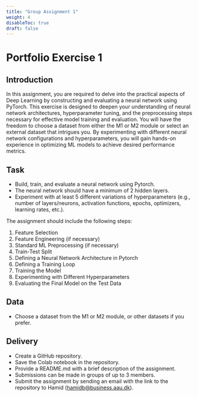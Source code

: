 ```yaml
---
title: "Group Assignment 1"
weight: 4
disableToc: true
draft: false
---
```


# Portfolio Exercise 1

## Introduction

In this assignment, you are required to delve into the practical aspects of Deep Learning by constructing and evaluating a neural network using PyTorch. This exercise is designed to deepen your understanding of neural network architectures, hyperparameter tuning, and the preprocessing steps necessary for effective model training and evaluation. You will have the freedom to choose a dataset from either the M1 or M2 module or select an external dataset that intrigues you. By experimenting with different neural network configurations and hyperparameters, you will gain hands-on experience in optimizing ML models to achieve desired performance metrics. 

## Task

* Build, train, and evaluate a neural network using Pytorch.
* The neural network should have a minimum of 2 hidden layers.
* Experiment with at least 5 different variations of hyperparameters (e.g., number of layers/neurons, activation functions, epochs, optimizers, learning rates, etc.).

The assignment should include the following steps:

1. Feature Selection
2. Feature Engineering (if necessary)
3. Standard ML Preprocessing (if necessary)
4. Train-Test Split
5. Defining a Neural Network Architecture in Pytorch
6. Defining a Training Loop
7. Training the Model
8. Experimenting with Different Hyperparameters
9. Evaluating the Final Model on the Test Data

## Data

* Choose a dataset from the M1 or M2 module, or other datasets if you prefer.

## Delivery

* Create a GitHub repository.
* Save the Colab notebook in the repository.
* Provide a README.md with a brief description of the assignment.
* Submissions can be made in groups of up to 3 members.
* Submit the assignment by sending an email with the link to the repository to Hamid (hamidb@business.aau.dk).




